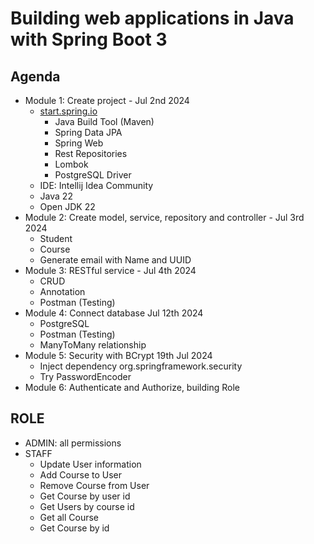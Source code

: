 # Building web applications in Java with Spring Boot 3

## Agenda

- Module 1: Create project - Jul 2nd 2024
  - [start.spring.io](http://start.spring.io)
    - Java Build Tool (Maven)
    - Spring Data JPA
    - Spring Web
    - Rest Repositories
    - Lombok
    - PostgreSQL Driver
  - IDE: Intellij Idea Community
  - Java 22
  - Open JDK 22
- Module 2: Create model, service, repository and controller - Jul 3rd 2024
  - Student
  - Course
  - Generate email with Name and UUID
- Module 3: RESTful service - Jul 4th 2024
  - CRUD
  - Annotation
  - Postman (Testing)
- Module 4: Connect database Jul 12th 2024
  - PostgreSQL
  - Postman (Testing)
  - ManyToMany relationship
- Module 5: Security with BCrypt 19th Jul 2024
  - Inject dependency org.springframework.security
  - Try PasswordEncoder
- Module 6: Authenticate and Authorize, building Role

## ROLE
- ADMIN: all permissions
- STAFF
  - Update User information
  - Add Course to User
  - Remove Course from User
  - Get Course by user id
  - Get Users by course id
  - Get all Course
  - Get Course by id
  
